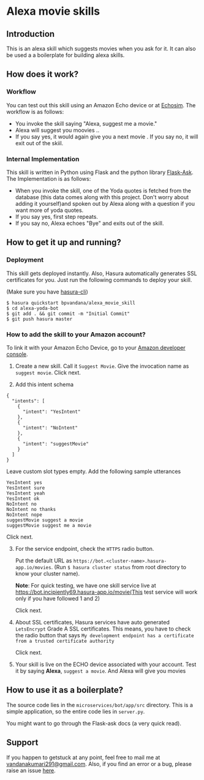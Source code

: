 # Alexa movie skills

## Introduction

This is an alexa skill which suggests movies  when you ask for it. It can also be used a a boilerplate for building alexa skills.

## How does it work?

### Workflow
You can test out this skill using an Amazon Echo device or at [Echosim](https://echosim.io). The workflow is as follows:
- You invoke the skill saying "Alexa, suggest me a movie."
- Alexa will suggest you moovies ..
- If you say yes, it would again give you a next movie  . If you say no, it will exit out of the skiil.

### Internal Implementation

This skill is written in Python using Flask and the python library [Flask-Ask](https://github.com/johnwheeler/flask-ask). The Implementation is as follows:
- When you invoke the skill, one of the Yoda quotes is fetched from the database (this data comes along with this project. Don't worry about adding it yourself)and spoken out by Alexa along with a question if you want more of yoda quotes.
- If you say yes, first step repeats.
- If you say no, Alexa echoes "Bye" and exits out of the skill.

## How to get it up and running?

### Deployment
This skill gets deployed instantly. Also, Hasura automatically generates SSL certificates for you. Just run the following commands to deploy your skill.

(Make sure you have [hasura-cli](https://docs.hasura.io/0.15/manual/install-hasura-cli.html))

```
$ hasura quickstart bpvandana/alexa_movie_skill
$ cd alexa-yoda-bot
$ git add . && git commit -m "Initial Commit"
$ git push hasura master
```

### How to add the skill to your Amazon account?

To link it with your Amazon Echo Device, go to your [Amazon developer console](https://developer.amazon.com/edw/home.html#/skills).

1. Create a new skill. Call it `Suggest Movie`. Give the invocation name as `suggest movie`. Click next.

2. Add this intent schema
```
{
  "intents": [
    {
      "intent": "YesIntent"
    },
    {
      "intent": "NoIntent"
    },
    {
      "intent": "suggestMovie"
    }
  ]
}
```

Leave custom slot types empty. Add the following sample utterances

```
YesIntent yes
YesIntent sure
YesIntent yeah
YesIntent ok
NoIntent no
NoIntent no thanks
NoIntent nope
suggestMovie suggest a movie
suggestMovie suggest me a movie
```

   Click next.

3. For the service endpoint, check the `HTTPS` radio button.

	Put the default URL as `https://bot.<cluster-name>.hasura-app.io/movies`. (Run `$ hasura cluster status` from root directory to know your cluster name).

	**Note**: For quick testing, we have one skill service live at https://bot.incipiently69.hasura-app.io/movie(This test service will work only if you have followed 1 and 2)

	Click next.

4. About SSL certificates, Hasura services have auto generated `LetsEncrypt` Grade A SSL certificates. This means, you have to check the radio button that says `My development endpoint has a certificate from a trusted certificate authority`

	Click next.

5. Your skill is live on the ECHO device associated with your account. Test it by saying **Alexa**, `suggest a movie`. And Alexa will give you movies

## How to use it as a boilerplate?

The source code lies in the `microservices/bot/app/src` directory. This is a simple application, so the entire code lies in `server.py`.

You might want to go through the Flask-ask docs (a very quick read).

## Support

If you happen to getstuck at any point, feel free to mail me at vandanakumari291@gmail.com. Also, if you find an error or a bug, please raise an issue [here](https://github.com/bpvandana/Alexa_movie_skill).

